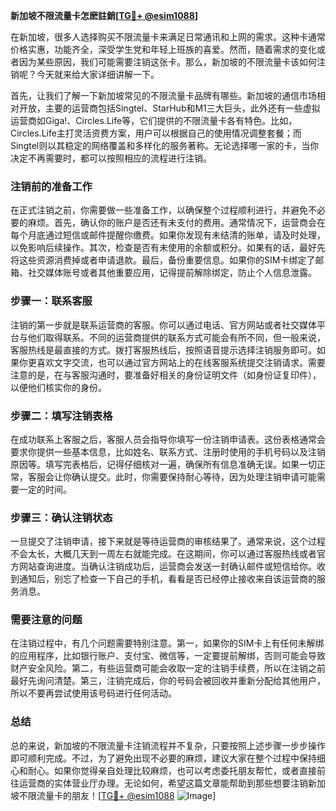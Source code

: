 **新加坡不限流量卡怎麽註銷[[TG💪+ @esim1088](https://t.me/s/esim1088)]**

在新加坡，很多人选择购买不限流量卡来满足日常通讯和上网的需求。这种卡通常价格实惠，功能齐全，深受学生党和年轻上班族的喜爱。然而，随着需求的变化或者因为某些原因，我们可能需要注销这张卡。那么，新加坡的不限流量卡该如何注销呢？今天就来给大家详细讲解一下。

首先，让我们了解一下新加坡常见的不限流量卡品牌有哪些。新加坡的通信市场相对开放，主要的运营商包括Singtel、StarHub和M1三大巨头，此外还有一些虚拟运营商如Giga!、Circles.Life等，它们提供的不限流量卡各有特色。比如，Circles.Life主打灵活资费方案，用户可以根据自己的使用情况调整套餐；而Singtel则以其稳定的网络覆盖和多样化的服务著称。无论选择哪一家的卡，当你决定不再需要时，都可以按照相应的流程进行注销。

### 注销前的准备工作

在正式注销之前，你需要做一些准备工作，以确保整个过程顺利进行，并避免不必要的麻烦。首先，确认你的账户是否还有未支付的费用。通常情况下，运营商会在每个月底通过短信或邮件提醒你缴费。如果你发现有未结清的账单，请及时处理，以免影响后续操作。其次，检查是否有未使用的余额或积分。如果有的话，最好先将这些资源消费掉或者申请退款。最后，备份重要信息。如果你的SIM卡绑定了邮箱、社交媒体账号或者其他重要应用，记得提前解除绑定，防止个人信息泄露。

### 步骤一：联系客服

注销的第一步就是联系运营商的客服。你可以通过电话、官方网站或者社交媒体平台与他们取得联系。不同的运营商提供的联系方式可能会有所不同，但一般来说，客服热线是最直接的方式。拨打客服热线后，按照语音提示选择注销服务即可。如果你更喜欢文字交流，也可以通过官方网站上的在线客服系统提交注销请求。需要注意的是，在与客服沟通时，要准备好相关的身份证明文件（如身份证复印件），以便他们核实你的身份。

### 步骤二：填写注销表格

在成功联系上客服之后，客服人员会指导你填写一份注销申请表。这份表格通常会要求你提供一些基本信息，比如姓名、联系方式、注册时使用的手机号码以及注销原因等。填写完表格后，记得仔细核对一遍，确保所有信息准确无误。如果一切正常，客服会让你确认提交。此时，你需要保持耐心等待，因为处理注销申请可能需要一定的时间。

### 步骤三：确认注销状态

一旦提交了注销申请，接下来就是等待运营商的审核结果了。通常来说，这个过程不会太长，大概几天到一周左右就能完成。在这期间，你可以通过客服热线或者官方网站查询进度。当确认注销成功后，运营商会发送一封确认邮件或短信给你。收到通知后，别忘了检查一下自己的手机，看看是否已经停止接收来自该运营商的服务消息。

### 需要注意的问题

在注销过程中，有几个问题需要特别注意。第一，如果你的SIM卡上有任何未解绑的应用程序，比如银行账户、支付宝、微信等，一定要提前解绑，否则可能会导致财产安全风险。第二，有些运营商可能会收取一定的注销手续费，所以在注销之前最好先询问清楚。第三，注销完成后，你的号码会被回收并重新分配给其他用户，所以不要再尝试使用该号码进行任何活动。

### 总结

总的来说，新加坡的不限流量卡注销流程并不复杂，只要按照上述步骤一步步操作即可顺利完成。不过，为了避免出现不必要的麻烦，建议大家在整个过程中保持细心和耐心。如果你觉得亲自处理比较麻烦，也可以考虑委托朋友帮忙，或者直接前往运营商的实体营业厅办理。无论如何，希望这篇文章能帮助到那些想要注销新加坡不限流量卡的朋友！[[TG💪+ @esim1088](https://t.me/s/esim1088) ![Image](https://i.postimg.cc/4NQfJmqS/Snipaste-2025-05-13-00-14-12.png)]